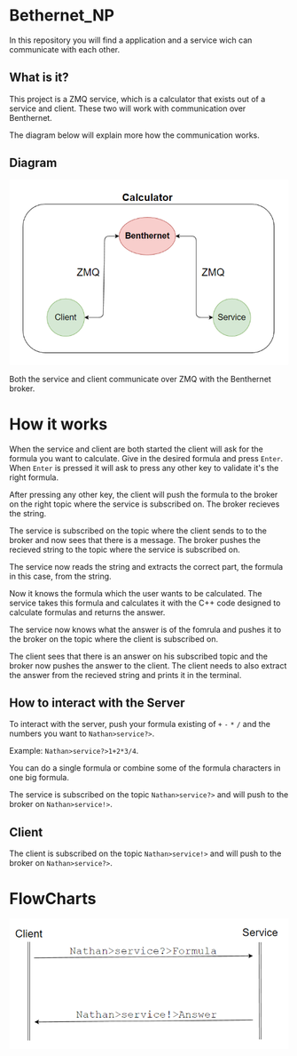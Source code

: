 # Bethernet_NP
In this repository you will find a application and a service wich can communicate with each other.

## What is it?
This project is a ZMQ service, which is a calculator that exists out of a service and client. These two will work with communication over Benthernet.

The diagram below will explain more how the communication works.

## Diagram
![Diagram](./Pictures/ZMQ.png)

Both the service and client communicate over ZMQ with the Benthernet broker.

# How it works
When the service and client are both started the client will ask for the formula you want to calculate. Give in the desired formula and press `Enter`. When `Enter` is pressed it will ask to press any other key to validate it's the right formula. 

After pressing any other key, the client will push the formula to the broker on the right topic where the service is subscribed on. The broker recieves the string. 

The service is subscribed on the topic where the client sends to to the broker and now sees that there is a message. The broker pushes the recieved string to the topic where the service is subscribed on. 

The service now reads the string and extracts the correct part, the formula in this case, from the string. 

Now it knows the formula which the user wants to be calculated. The service takes this formula and calculates it with the C++ code designed to calculate formulas and returns the answer. 

The service now knows what the answer is of the fomrula and pushes it to the broker on the topic where the client is subscribed on. 

The client sees that there is an answer on his subscribed topic and the broker now pushes the answer to the client. 
The client needs to also extract the answer from the recieved string and prints it in the terminal.

## How to interact with the Server
To interact with the server, push your formula existing of `+` `-` `*` `/` and the numbers you want to `Nathan>service?>`.

Example: `Nathan>service?>1+2*3/4`.

You can do a single formula or combine some of the formula characters in one big formula.

The service is subscribed on the topic `Nathan>service?>` and will push to the broker on `Nathan>service!>`.

## Client
The client is subscribed on the topic `Nathan>service!>` and will push to the broker on `Nathan>service?>`.

# FlowCharts
![FlowChart](./Pictures/FlowChart.png)